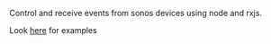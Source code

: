Control and receive events from sonos devices using node and rxjs.

Look [here](https://bitbucket.org/jpmossin/sonos-streams/src/master/examples/examples.js) for examples

